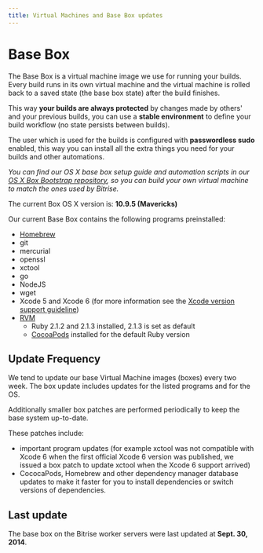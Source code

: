 ```yaml
---
title: Virtual Machines and Base Box updates
---
```


# Base Box

The Base Box is a virtual machine image we use for running your builds.
Every build runs in its own virtual machine and the virtual machine is
rolled back to a saved state (the base box state) after the build finishes.

This way **your builds are always protected** by changes made by others' and
your previous builds, you can use a **stable environment** to
define your build workflow (no state persists between builds).

The user which is used for the builds is configured with **passwordless sudo** enabled,
this way you can install all the extra things you need for your builds
and other automations.

*You can find our OS X base box setup guide and automation scripts
in our [OS X Box Bootstrap repository](https://github.com/bitrise-io/osx-box-bootstrap),
so you can build your own virtual machine to match the ones used by Bitrise.*

The current Box OS X version is: **10.9.5 (Mavericks)**

Our current Base Box contains the following programs preinstalled:

* [Homebrew](http://brew.sh/)
* git
* mercurial
* openssl
* xctool
* go
* NodeJS
* wget
* Xcode 5 and Xcode 6 (for more information see the [Xcode version support guideline](/docs/xcode-version-support.html))
* [RVM](http://rvm.io/)
  * Ruby 2.1.2 and 2.1.3 installed, 2.1.3 is set as default
  * [CocoaPods](http://cocoapods.org/) installed for the default Ruby version

## Update Frequency

We tend to update our base Virtual Machine images (boxes) every two week.
The box update includes updates for the listed programs and for the OS.

Additionally smaller box patches are performed periodically to
keep the base system up-to-date.

These patches include:

* important program updates (for example xctool was not compatible with
  Xcode 6 when the first official Xcode 6 version was published,
  we issued a box patch to update xctool when the Xcode 6 support arrived)
* CococaPods, Homebrew and other dependency manager database updates
  to make it faster for you to install dependencies or switch versions
  of dependencies.

## Last update

The base box on the Bitrise worker servers were last
updated at **Sept. 30, 2014**.
